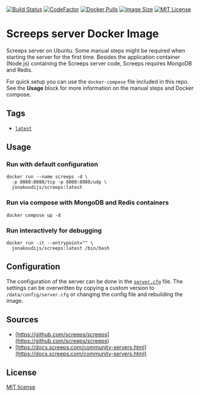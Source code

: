 [![Build Status](https://img.shields.io/github/workflow/status/jonakoudijs/docker-screeps/build.svg?logo=github)](https://github.com/jonakoudijs/docker-screeps/actions)
[![CodeFactor](https://www.codefactor.io/repository/github/jonakoudijs/docker-screeps/badge)](https://www.codefactor.io/repository/github/jonakoudijs/docker-screeps)
[![Docker Pulls](https://img.shields.io/docker/pulls/jonakoudijs/screeps.svg)](https://hub.docker.com/r/jonakoudijs/screeps)
[![Image Size](https://img.shields.io/docker/image-size/jonakoudijs/screeps/latest.svg)](https://hub.docker.com/r/jonakoudijs/screeps)
[![MIT License](https://img.shields.io/badge/license-MIT-blue.svg)](LICENSE)

# Screeps server Docker Image

Screeps server on Ubuntu. Some manual steps might be required when starting the
server for the first time. Besides the application container (Node.js) containing
the Screeps server code, Screeps requires MongoDB and Redis.

For quick setup you can use the `docker-compose` file included in this repo. See
the **Usage** block for more information on the manual steps and Docker compose.

## Tags

* [`latest`](Dockerfile)

## Usage

### Run with default configuration
```shell
docker run --name screeps -d \
  -p 8080:8080/tcp -p 8080:8080/udp \
  jonakoudijs/screeps:latest
```
### Run via compose with MongoDB and Redis containers
```shell
docker compose up -d
```
### Run interactively for debugging
```shell
docker run -it --entrypoint="" \
  jonakoudijs/screeps:latest /bin/bash
```

## Configuration

The configuration of the server can be done in the [`server.cfg`](config/server.cfg)
file. The settings can be overwritten by copying a custom version to
`/data/config/server.cfg` or changing the config file and rebuilding the image.

## Sources

* [https://github.com/screeps/screeps](https://github.com/screeps/screeps)
* [https://docs.screeps.com/community-servers.html](https://docs.screeps.com/community-servers.html)

## License

[MIT license](LICENSE)

